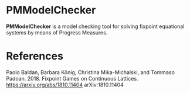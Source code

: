 # PMModelChecker
__PMModelChecker__ is a model checking tool for solving fixpoint equational systems by means of Progress Measures.



# References
Paolo Baldan, Barbara König, Christina Mika-Michalski, and Tommaso Padoan. 2018. Fixpoint Games on Continuous
Lattices. https://arxiv.org/abs/1810.11404 arXiv:1810.11404
